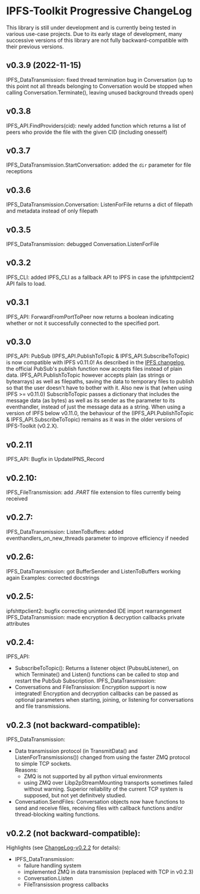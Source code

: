 # IPFS-Toolkit Progressive ChangeLog 
This library is still under development and is currently being tested in various use-case projects. Due to its early stage of development, many successive versions of this library are not fully backward-compatible with their previous versions.

## v0.3.9 (2022-11-15)
IPFS_DataTransmission: fixed thread termination bug in Conversation (up to this point not all threads belonging to Conversation would be stopped when calling Conversation.Terminate(), leaving unused background threads open)

## v0.3.8
IPFS_API.FindProviders(cid): newly added function which returns a list of peers who provide the file with the given CID (including onesself)

## v0.3.7
IPFS_DataTransmission.StartConversation: added the `dir` parameter for file receptions

## v0.3.6
IPFS_DataTransmission.Conversation: ListenForFile returns a dict of filepath and metadata instead of only filepath

## v0.3.5
IPFS_DataTransmission: debugged Conversation.ListenForFile

## v0.3.2
IPFS_CLI: added IPFS_CLI as a fallback API to IPFS in case the ipfshttpcient2 API fails to load.

## v0.3.1
IPFS_API: ForwardFromPortToPeer now returns a boolean indicating whether or not it successfully connected to the specified port.
## v0.3.0
IPFS_API: PubSub (IPFS_API.PublishToTopic & IPFS_API.SubscribeToTopic) is now compatible with IPFS v0.11.0! As described in the [IPFS changelog](https://github.com/ipfs/go-ipfs/releases/tag/v0.11.0), the official PubSub's publish function now accepts files instead of plain data. IPFS_API.PublishToTopic however accepts plain (as strings or bytearrays) as well as filepaths, saving the data to temporary files to publish so that the user doesn't have to bother with it. Also new is that (when using IPFS >= v0.11.0) SubscribToTopic passes a dictionary that includes the message data (as bytes) as well as its sender as the parameter to its eventhandler, instead of just the message data as a string.
When using a version of IPFS below v0.11.0, the behaviour of the (IPFS_API.PublishToTopic & IPFS_API.SubscribeToTopic) remains as it was in the older versions of IPFS-Toolkit (v0.2.X).

## v0.2.11
IPFS_API: Bugfix in UpdateIPNS_Record
## v0.2.10:
IPFS_FileTransmission: add _.PART_ file extension to files currently being received

## v0.2.7:
IPFS_DataTransmission: ListenToBuffers: added eventhandlers_on_new_threads parameter to improve efficiency if needed

## v0.2.6:
IPFS_DataTransmission: got BufferSender and ListenToBuffers working again
Examples: corrected docstrings

## v0.2.5:
ipfshttpclient2: bugfix correcting unintended IDE import rearrangement
IPFS_DataTransmission: made encryption & decryption callbacks private attributes 

## v0.2.4:
IPFS_API:
  - SubscribeToTopic(): Returns a listener object (PubsubListener), on which Terminate() and Listen() functions can be called to stop and restart the PubSub Subscription.
IPFS_DataTransmission:
  - Conversations and FileTransission: Encryption support is now integrated! Encryption and decryption callbacks can be passed as optional parameters when starting, joining, or listening for conversations and file transmissions.
## v0.2.3 (not backward-compatible):
IPFS_DataTransmission:
  - Data transmission protocol (in TransmitData() and ListenForTransmissions()) changed from using the faster ZMQ protocol to simple TCP sockets.  
  Reasons:
    - ZMQ is not supported by all python virtual environments
    - using ZMQ over Libp2pStreamMounting transports sometimes failed without warning. Superior reliability of the current TCP system is supposed, but not yet definitvely studied.
  - Conversation.SendFiles: Conversation objects now have functions to send and receive files, receiving files with callback functions and/or thread-blocking waiting functions.

## v0.2.2 (not backward-compatible):
Highlights (see [ChangeLog-v0.2.2](./ChangeLog-v0.2.2.md) for details):
  - IPFS_DataTransmission:
    - failure handling system
    - implemented ZMQ in data transmission (replaced with TCP in v0.2.3)
    - Conversation.Listen
    - FileTransission progress callbacks